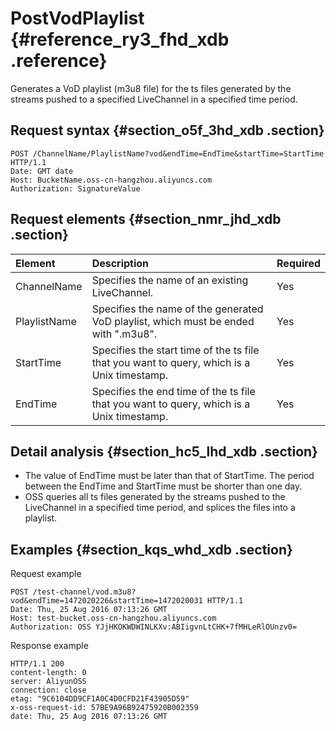 # PostVodPlaylist {#reference_ry3_fhd_xdb .reference}

Generates a VoD playlist \(m3u8 file\) for the ts files generated by the streams pushed to a specified LiveChannel in a specified time period.

## Request syntax {#section_o5f_3hd_xdb .section}

```
POST /ChannelName/PlaylistName?vod&endTime=EndTime&startTime=StartTime HTTP/1.1
Date: GMT date
Host: BucketName.oss-cn-hangzhou.aliyuncs.com
Authorization: SignatureValue
```

## Request elements {#section_nmr_jhd_xdb .section}

|Element|Description|Required|
|:------|:----------|:-------|
|ChannelName|Specifies the name of an existing LiveChannel.|Yes|
|PlaylistName|Specifies the name of the generated VoD playlist, which must be ended with ".m3u8".|Yes|
|StartTime|Specifies the start time of the ts file that you want to query, which is a Unix timestamp.|Yes|
|EndTime|Specifies the end time of the ts file that you want to query, which is a Unix timestamp.|Yes|

## Detail analysis {#section_hc5_lhd_xdb .section}

-   The value of EndTime must be later than that of StartTime. The period between the EndTime and StartTime must be shorter than one day.
-   OSS queries all ts files generated by the streams pushed to the LiveChannel in a specified time period, and splices the files into a playlist.

## Examples {#section_kqs_whd_xdb .section}

Request example

```
POST /test-channel/vod.m3u8?vod&endTime=1472020226&startTime=1472020031 HTTP/1.1
Date: Thu, 25 Aug 2016 07:13:26 GMT
Host: test-bucket.oss-cn-hangzhou.aliyuncs.com
Authorization: OSS YJjHKOKWDWINLKXv:ABIigvnLtCHK+7fMHLeRlOUnzv0=
```

Response example

```
HTTP/1.1 200
content-length: 0
server: AliyunOSS
connection: close
etag: "9C6104DD9CF1A0C4D0CFD21F43905D59"
x-oss-request-id: 57BE9A96B92475920B002359
date: Thu, 25 Aug 2016 07:13:26 GMT
```

